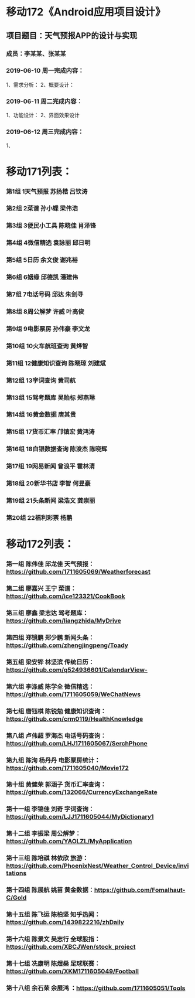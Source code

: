 # 移动172《Android应用项目设计》
## 项目题目：天气预报APP的设计与实现
### 成员：李某某、张某某

### 2019-06-10 周一完成内容：
1、需求分析：
2、概要设计：


### 2019-06-11 周二完成内容：
1、功能设计：
2、界面效果设计


### 2019-06-12 周三完成内容：
1、


# 移动171列表：

### 第1组	1天气预报	苏扬楷 吕钦涛
### 第2组	2菜谱	孙小蝶 梁伟浩
### 第3组	3便民小工具	陈晓佳 肖泽锋
### 第4组	4微信精选	袁詠丽 邱日明
### 第5组	5日历	余文俊 谢兆裕
### 第6组	6姻缘	邱德凯 潘建伟
### 第7组	7电话号码	邱达 朱剑寻
### 第8组	8周公解梦	许威 叶高俊
### 第9组	9电影票房	孙伟豪 李文龙
### 第10组 10火车航班查询 黄烨智		
### 第11组 12健康知识查询 陈晓琼 刘建斌
### 第12组 13字词查询	黄司航		
### 第13组 15驾考题库	吴贻标 郑燕琳
### 第14组 16黄金数据	唐其贵		
### 第15组 17货币汇率	邝镇宏 黄鸿涛
### 第16组 18白银数据查询 陈浚杰 陈晓辉
### 第17组 19网易新闻	曾浪平 霍林清
### 第18组 20新华书店	李智 何昱豪
### 第19组 21头条新闻	梁浩文 龚崇丽
### 第20组 22福利彩票	杨鹏
		



# 移动172列表：
### 第一组	陈伟佳	邱龙佳	天气预报：https://github.com/1711605069/Weatherforecast
### 第二组	廖嘉兴	王宁	菜谱：https://github.com/ice123321/CookBook
### 第三组	廖鑫	梁志达	驾考题库：https://github.com/liangzhida/MyDrive
### 第四组	郑镜鹏	郑少鹏	新闻头条：https://github.com/zhengjingpeng/Toady
### 第五组	梁安铧	林坚滨	传统日历：https://github.com/q524936601/CalendarView-
### 第六组	李涤威	陈学全	微信精选：https://github.com/1711605059/WeChatNews
### 第七组	唐钰棋	陈锐勉	健康知识查询：https://github.com/crm0119/HealthKnowledge
### 第八组	卢伟超	罗海杰	电话号码查询：https://github.com/LHJ1711605067/SerchPhone
### 第九组	陈洵	杨丹丹	电影票房统计：https://github.com/1711605040/Movie172
### 第十组	黄健荣	郭涵子	货币汇率查询：https://github.com/132066/CurrencyExchangeRate
### 第十一组	李锦佳	刘奇	字词查询：https://github.com/LJJ1711605044/MyDictionary1
### 第十二组	李振梁		周公解梦：https://github.com/YAOLZL/MyApplication
### 第十三组	陈培祺	林依欣	旅游：https://github.com/PhoenixNest/Weather_Control_Device/invitations
### 第十四组	陈展航	姚苗	黄金数据：https://github.com/Fomalhaut-C/Gold
### 第十五组	陈飞运	陈柏坚	知乎热闻：https://github.com/1439822216/zhDaily
### 第十六组	陈景文	吴志行	全球股指：https://github.com/XBCJWen/stock_project
### 第十七组	冼康明	陈煜燊	足球联赛：https://github.com/XKM1711605049/Football
### 第十八组	余石荣	余展鸿	：https://github.com/1711605051/Tools

